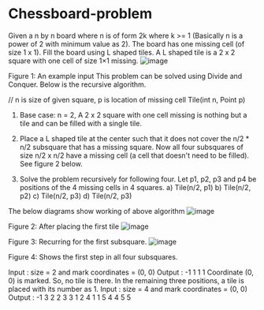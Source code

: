 # Chessboard-problem
Given a n by n board where n is of form 2k where k >= 1 (Basically n is a power of 2 with minimum value as 2). The board has one missing cell (of size 1 x 1). Fill the board using L shaped tiles. A L shaped tile is a 2 x 2 square with one cell of size 1×1 missing.
![image](https://github.com/palakpatel01/Chessboard-problem/assets/136109031/f7bd610a-c869-49d5-8cb6-7932179dcf1c)

Figure 1: An example input
This problem can be solved using Divide and Conquer. Below is the recursive algorithm.

// n is size of given square, p is location of missing cell
Tile(int n, Point p)

1) Base case: n = 2, A 2 x 2 square with one cell missing is nothing 
   but a tile and can be filled with a single tile.

2) Place a L shaped tile at the center such that it does not cover
   the n/2 * n/2 subsquare that has a missing square. Now all four 
   subsquares of size n/2 x n/2 have a missing cell (a cell that doesn't
   need to be filled).  See figure 2 below.

3) Solve the problem recursively for following four. Let p1, p2, p3 and
   p4 be positions of the 4 missing cells in 4 squares.
   a) Tile(n/2, p1)
   b) Tile(n/2, p2)
   c) Tile(n/2, p3)
   d) Tile(n/2, p3)

The below diagrams show working of above algorithm 
![image](https://github.com/palakpatel01/Chessboard-problem/assets/136109031/a3391a93-8e39-4878-95cb-064161204b2a)

Figure 2: After placing the first tile
![image](https://github.com/palakpatel01/Chessboard-problem/assets/136109031/22edcf7e-be07-4e29-8fcb-86ee8f4cf6d5)

Figure 3: Recurring for the first subsquare.
![image](https://github.com/palakpatel01/Chessboard-problem/assets/136109031/215ae99b-2440-4ec2-820a-38dca0bc8c85)

Figure 4: Shows the first step in all four subsquares.

Input :  size = 2 and mark coordinates = (0, 0)
Output : 
-1      1
1       1
Coordinate (0, 0) is marked. So, no tile is there. In the remaining three positions, 
a tile is placed with its number as 1.
Input : size = 4 and mark coordinates = (0, 0)
Output :
-1      3       2       2
3       3       1       2
4       1       1       5
4       4       5       5

















